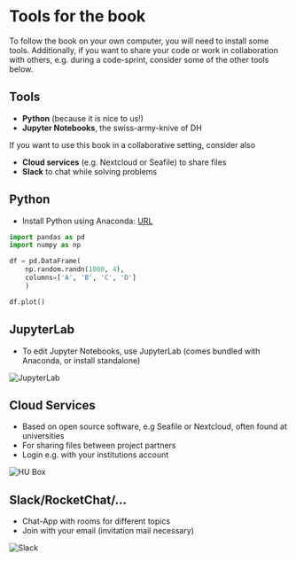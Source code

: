 # Tools for the book

To follow the book on your own computer, you will need to install some tools. Additionally, if you want to share your code or work in collaboration with others, e.g. during a code-sprint, consider some of the other tools below. 

## Tools

  - __Python__ (because it is nice to us!)
  - __Jupyter Notebooks__, the swiss-army-knive of DH

If you want to use this book in a collaborative setting, consider also

  - __Cloud services__ (e.g. Nextcloud or Seafile) to share files
  - __Slack__ to chat while solving problems

## Python

  - Install Python using Anaconda: [URL](https://www.anaconda.com/distribution/)

  ```python
  import pandas as pd
  import numpy as np

  df = pd.DataFrame(
      np.random.randn(1000, 4),
      columns=['A', 'B', 'C', 'D']
      )

  df.plot()
  ```

## JupyterLab

  - To edit Jupyter Notebooks, use JupyterLab (comes bundled with Anaconda, or install standalone)

  ![JupyterLab](assets/JupyterLab.png)

## Cloud Services

  - Based on open source software, e.g Seafile or Nextcloud, often found at universities
  - For sharing files between project partners
  - Login e.g. with your institutions account

  ![HU Box](assets/hubox.png)


## Slack/RocketChat/...

  - Chat-App with rooms for different topics
  - Join with your email (invitation mail necessary)

  ![Slack](assets/slack.png)

